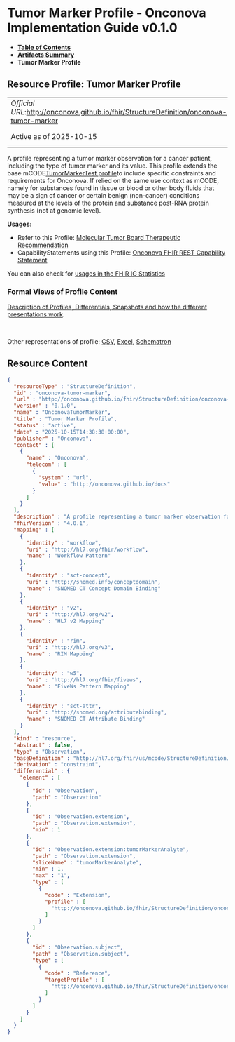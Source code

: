 # Tumor Marker Profile - Onconova Implementation Guide v0.1.0

* [**Table of Contents**](toc.md)
* [**Artifacts Summary**](artifacts.md)
* **Tumor Marker Profile**

## Resource Profile: Tumor Marker Profile 

| | |
| :--- | :--- |
| *Official URL*:http://onconova.github.io/fhir/StructureDefinition/onconova-tumor-marker | *Version*:0.1.0 |
| Active as of 2025-10-15 | *Computable Name*:OnconovaTumorMarker |

 
A profile representing a tumor marker observation for a cancer patient, including the type of tumor marker and its value. 
This profile extends the base mCODE[TumorMarkerTest profile](http://hl7.org/fhir/us/mcode/StructureDefinition/mcode-tumor-marker-test)to include specific constraints and requirements for Onconova. 
If relied on the same use context as mCODE, namely for substances found in tissue or blood or other body fluids that may be a sign of cancer or certain benign (non-cancer) conditions measured at the levels of the protein and substance post-RNA protein synthesis (not at genomic level). 

**Usages:**

* Refer to this Profile: [Molecular Tumor Board Therapeutic Recommendation](StructureDefinition-onconova-ext-molecular-tumor-board-therapeutic-recommendation.md)
* CapabilityStatements using this Profile: [Onconova FHIR REST Capability Statement](CapabilityStatement-onconova-capability-statement.md)

You can also check for [usages in the FHIR IG Statistics](https://packages2.fhir.org/xig/onconova.fhir|current/StructureDefinition/onconova-tumor-marker)

### Formal Views of Profile Content

 [Description of Profiles, Differentials, Snapshots and how the different presentations work](http://build.fhir.org/ig/FHIR/ig-guidance/readingIgs.html#structure-definitions). 

 

Other representations of profile: [CSV](StructureDefinition-onconova-tumor-marker.csv), [Excel](StructureDefinition-onconova-tumor-marker.xlsx), [Schematron](StructureDefinition-onconova-tumor-marker.sch) 



## Resource Content

```json
{
  "resourceType" : "StructureDefinition",
  "id" : "onconova-tumor-marker",
  "url" : "http://onconova.github.io/fhir/StructureDefinition/onconova-tumor-marker",
  "version" : "0.1.0",
  "name" : "OnconovaTumorMarker",
  "title" : "Tumor Marker Profile",
  "status" : "active",
  "date" : "2025-10-15T14:38:38+00:00",
  "publisher" : "Onconova",
  "contact" : [
    {
      "name" : "Onconova",
      "telecom" : [
        {
          "system" : "url",
          "value" : "http://onconova.github.io/docs"
        }
      ]
    }
  ],
  "description" : "A profile representing a tumor marker observation for a cancer patient, including the type of tumor marker and its value. \n\nThis profile extends the base mCODE [TumorMarkerTest profile](http://hl7.org/fhir/us/mcode/StructureDefinition/mcode-tumor-marker-test) to include specific constraints and requirements for Onconova.\n\nIf relied on the same use context as mCODE, namely for substances found in tissue or blood or other body fluids that may be a sign of cancer or certain benign (non-cancer) conditions measured at the levels of the protein and substance post-RNA protein synthesis (not at genomic level).",
  "fhirVersion" : "4.0.1",
  "mapping" : [
    {
      "identity" : "workflow",
      "uri" : "http://hl7.org/fhir/workflow",
      "name" : "Workflow Pattern"
    },
    {
      "identity" : "sct-concept",
      "uri" : "http://snomed.info/conceptdomain",
      "name" : "SNOMED CT Concept Domain Binding"
    },
    {
      "identity" : "v2",
      "uri" : "http://hl7.org/v2",
      "name" : "HL7 v2 Mapping"
    },
    {
      "identity" : "rim",
      "uri" : "http://hl7.org/v3",
      "name" : "RIM Mapping"
    },
    {
      "identity" : "w5",
      "uri" : "http://hl7.org/fhir/fivews",
      "name" : "FiveWs Pattern Mapping"
    },
    {
      "identity" : "sct-attr",
      "uri" : "http://snomed.org/attributebinding",
      "name" : "SNOMED CT Attribute Binding"
    }
  ],
  "kind" : "resource",
  "abstract" : false,
  "type" : "Observation",
  "baseDefinition" : "http://hl7.org/fhir/us/mcode/StructureDefinition/mcode-tumor-marker-test|4.0.0",
  "derivation" : "constraint",
  "differential" : {
    "element" : [
      {
        "id" : "Observation",
        "path" : "Observation"
      },
      {
        "id" : "Observation.extension",
        "path" : "Observation.extension",
        "min" : 1
      },
      {
        "id" : "Observation.extension:tumorMarkerAnalyte",
        "path" : "Observation.extension",
        "sliceName" : "tumorMarkerAnalyte",
        "min" : 1,
        "max" : "1",
        "type" : [
          {
            "code" : "Extension",
            "profile" : [
              "http://onconova.github.io/fhir/StructureDefinition/onconova-ext-tumor-marker-analyte|0.1.0"
            ]
          }
        ]
      },
      {
        "id" : "Observation.subject",
        "path" : "Observation.subject",
        "type" : [
          {
            "code" : "Reference",
            "targetProfile" : [
              "http://onconova.github.io/fhir/StructureDefinition/onconova-cancer-patient|0.1.0"
            ]
          }
        ]
      }
    ]
  }
}

```
